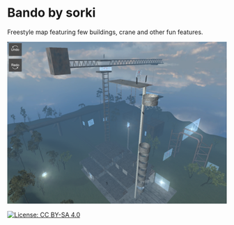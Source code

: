 # Bando by sorki

Freestyle map featuring few buildings, crane and other fun features.

[![Preview](./large.png)](https://raw.githubusercontent.com/FPVFreeriderCommunity/maps/master/bando/large.png)

[![License: CC BY-SA 4.0](https://img.shields.io/badge/License-CC%20BY--SA%204.0-lightgrey.svg)](https://creativecommons.org/licenses/by-sa/4.0/)
